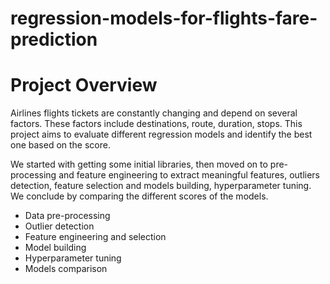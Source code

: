 # regression-models-for-flights-fare-prediction

# Project Overview

Airlines flights tickets are constantly changing and depend on several factors. These factors include destinations, route, duration, stops. This project aims to evaluate different regression models and identify the best one based on the score.

We started with getting some initial libraries, then moved on to pre-processing and feature engineering to extract meaningful features, outliers detection, feature selection and models building, hyperparameter tuning. We conclude by comparing the different scores of the models.

- Data pre-processing
- Outlier detection
- Feature engineering and selection
- Model building
- Hyperparameter tuning
- Models comparison

